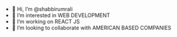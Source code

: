 - 👋 Hi, I’m @shabbirumrali
- 👀 I’m interested in WEB DEVELOPMENT
- 🌱 I’m working on REACT JS
- 💞️ I’m looking to collaborate with AMERICAN BASED COMPANIES

<!---
shabbirumrali/shabbirumrali is a ✨ special ✨ repository because its `README.md` (this file) appears on your GitHub profile.
You can click the Preview link to take a look at your changes.
--->
